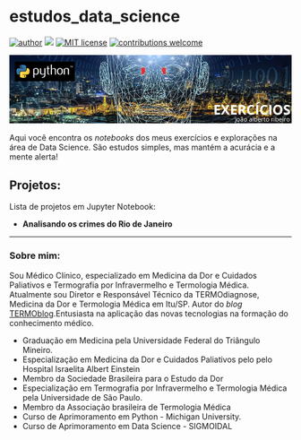 # estudos_data_science
  [![author](https://img.shields.io/badge/author-drjoaoalbertoribeiro-red.svg)](https://www.linkedin.com/in/termodiagnose) [![](https://img.shields.io/badge/python-3.7+-blue.svg)](https://www.python.org/downloads/release/python-365/) [![MIT license](https://img.shields.io/badge/License-MIT-blue.svg)](https://opensource.org/licenses/MIT) [![contributions welcome](https://img.shields.io/badge/contributions-welcome-brightgreen.svg?style=flat)](https://github.com/drjoaoalbertoribeiro/data_science/issues)

<p align="center">
  <img src="/img/pyEXERC.jpg" >
</p>

Aqui você encontra os *notebooks* dos meus exercícios e explorações na área de Data Science. São estudos simples, mas mantém a acurácia e a mente alerta!

## Projetos:
Lista de projetos em Jupyter Notebook:

- **Analisando os crimes do Rio de Janeiro**
---

### Sobre mim:

Sou Médico Clínico, especializado em Medicina da Dor e Cuidados Paliativos e Termografia por Infravermelho e Termologia Médica. Atualmente sou Diretor e Responsável Técnico da TERMOdiagnose, Medicina da Dor e Termologia Médica em Itu/SP. Autor do *blog* [TERMOblog](https://termodiagnose.com.br/index.php/blog).Entusiasta na aplicação das novas tecnologias na formação do conhecimento médico.

* Graduação em Medicina pela Universidade Federal do Triângulo Mineiro.
* Especialização em Medicina da Dor e Cuidados Paliativos pelo pelo Hospital Israelita Albert Einstein
* Membro da Sociedade Brasileira para o Estudo da Dor
* Especialização em Termografia por Infravermelho e Termologia Médica pela Universidade de São Paulo.
* Membro da Associação brasileira de Termologia Médica
* Curso de Aprimoramento em Python - Michigan University.
* Curso de Aprimoramento em Data Science - SIGMOIDAL

